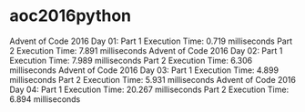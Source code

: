 # aoc2016python

Advent of Code 2016 Day 01:
  Part 1 Execution Time: 0.719 milliseconds
  Part 2 Execution Time: 7.891 milliseconds
Advent of Code 2016 Day 02:
  Part 1 Execution Time: 7.989 milliseconds
  Part 2 Execution Time: 6.306 milliseconds
Advent of Code 2016 Day 03:
  Part 1 Execution Time: 4.899 milliseconds
  Part 2 Execution Time: 5.931 milliseconds
Advent of Code 2016 Day 04:
  Part 1 Execution Time: 20.267 milliseconds
  Part 2 Execution Time: 6.894 milliseconds
